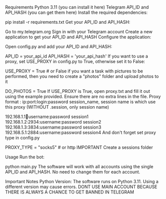 Requirements
Python 3.11 (you can install it here)
Telegram API_ID and API_HASH (you can get them here)
Install the required dependencies:

pip install -r requirements.txt
Get your API_ID and API_HASH:

Go to my.telegram.org
Sign in with your Telegram account
Create a new application to get your API_ID and API_HASH
Configure the application:

Open config.py and add your API_ID and API_HASH:

API_ID = your_api_id
API_HASH = 'your_api_hash'
If you want to use a proxy, set USE_PROXY in config.py to True, otherwise set it to False:

USE_PROXY = True  # or False
if you want a task with pictures to be performed, then you need to create a "photos" folder and upload photos to it

DO_PHOTOS = True
If USE_PROXY is True, open proxy.txt and fill it out using the example provided. Ensure there are no extra lines in the file. Proxy format : ip:port:login:password session_name, session name is which use this proxy (WITHOUT .session, only session name)

192.168.1.1:1234:username:password session1
192.168.1.2:2934:username:password session2
192.168.1.3:3834:username:password session3
192.168.5.1:2884:username:password session4
And don't forget set proxy type in config.py

PROXY_TYPE = "socks5" # or http
IMPORTANT Create a sessions folder

Usage
Run the bot:

python main.py
The software will work with all accounts using the single API_ID and API_HASH. No need to change them for each account.

Important Notes
Python Version: The software runs on Python 3.11. Using a different version may cause errors.
DONT USE MAIN ACCOUNT BECAUSE THERE IS ALWAYS A CHANCE TO GET BANNED IN TELEGRAM
